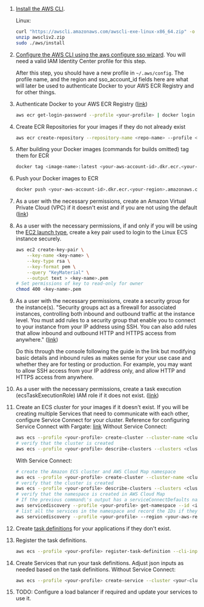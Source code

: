 1. [Install the AWS CLI](https://docs.aws.amazon.com/cli/latest/userguide/getting-started-install.html).
    
    Linux:
    ```bash
    curl "https://awscli.amazonaws.com/awscli-exe-linux-x86_64.zip" -o "awscliv2.zip"
    unzip awscliv2.zip
    sudo ./aws/install
    ```
    
2. [Configure the AWS CLI using the aws configure sso wizard](https://docs.aws.amazon.com/cli/latest/userguide/sso-configure-profile-token.html#sso-configure-profile-token-auto-sso). You will need a valid IAM Identity Center profile for this step.

    After this step, you should have a new profile in `~/.aws/config`. The profile name, and the region and sso_account_id fields here are what will later be used to authenticate Docker to your AWS ECR Registry and for other things.

3. Authenticate Docker to your AWS ECR Registry ([link](https://docs.aws.amazon.com/AmazonECR/latest/userguide/registry_auth.html#registry-auth-token))
    ```bash
    aws ecr get-login-password --profile <your-profile> | docker login --username AWS --password-stdin <your-aws-account-id>.dkr.ecr.<your-region>.amazonaws.com
    ```
    
4. Create ECR Repositories for your images if they do not already exist
    ```bash
    aws ecr create-repository --repository-name <repo-name> --profile <your-profile>
    ```
    
5. After building your Docker images (commands for builds omitted) tag them for ECR
    ```bash
    docker tag <image-name>:latest <your-aws-account-id>.dkr.ecr.<your-region>.amazonaws.com/<repo-name>:latest
    ```

6. Push your Docker images to ECR
    ```bash
    docker push <your-aws-account-id>.dkr.ecr.<your-region>.amazonaws.com/<repo-name>:latest
    ```
    
7. As a user with the necessary permissions, create an Amazon Virtual Private Cloud (VPC) if it doesn't exist and if you are not using the default ([link](https://docs.aws.amazon.com/AmazonECS/latest/developerguide/get-set-up-for-amazon-ecs.html#create-a-vpc))

8. As a user with the necessary permissions, if and only if you will be using the [EC2 launch type](https://docs.aws.amazon.com/AmazonECS/latest/developerguide/launch_types.html), create a key pair used to login to the Linux ECS instance securely.
    ```bash
    aws ec2 create-key-pair \
        --key-name <key-name> \
        --key-type rsa \
        --key-format pem \
        --query "KeyMaterial" \
        --output text > <key-name>.pem
    # Set permissions of key to read-only for owner
    chmod 400 <key-name>.pem
    ```

9. As a user with the necessary permissions, create a security group for the instance(s). "Security groups act as a firewall for associated instances, controlling both inbound and outbound traffic at the instance level. You must add rules to a security group that enable you to connect to your instance from your IP address using SSH. You can also add rules that allow inbound and outbound HTTP and HTTPS access from anywhere." ([link](https://docs.aws.amazon.com/AWSECS/latest/UserGuide/get-set-up-for-amazon-ec2.html#create-a-base-security-group))

    Do this through the console following the guide in the link but modifying basic details and inbound rules as makes sense for your use case and whether they are for testing or production. For example, you may want to allow SSH access from your IP address only, and allow HTTP and HTTPS access from anywhere.
    
10. As a user with the necessary permissions, create a task execution (ecsTaskExecutionRole) IAM role if it does not exist. ([link](https://docs.aws.amazon.com/AmazonECS/latest/userguide/task_execution_IAM_role.html#create-task-execution-role))

11. Create an ECS cluster for your images if it doesn't exist. If you will be creating multiple Services that need to communicate with each other, configure Service Connect for your cluster. Reference for configuring Service Connect with Fargate: [link](https://docs.aws.amazon.com/AmazonECS/latest/userguide/create-service-connect.html)
    Without Service Connect:
    ```bash
    aws ecs --profile <your-profile> create-cluster --cluster-name <cluster-name>
    # verify that the cluster is created
    aws ecs --profile <your-profile> describe-clusters --clusters <cluster-name> 
    ```
    With Service Connect:
    ```bash
    # create the Amazon ECS cluster and AWS Cloud Map namespace
    aws ecs --profile <your-profile> create-cluster --cluster-name <cluster-name> --region <your-aws-region> --service-connect-defaults namespace=<your-namespace>
    # verify that the cluster is created
    aws ecs --profile <your-profile> describe-clusters --clusters <cluster-name> 
    # verify that the namespace is created in AWS Cloud Map
    # If the previous command\'s output has a serviceConnectDefaults namespace of "arn:aws:servicediscovery:us-west-2:123456789012:namespace/ns-EXAMPLE", the --id argument should be "ns-EXAMPLE" without quotes
    aws servicediscovery --profile <your-profile> get-namespace --id <id-from-output-of-previous-command> 
    # list all the services in the namespace and record the IDs if they are necessary
    aws servicediscovery --profile <your-profile> --region <your-aws-region> --filters Name=NAMESPACE_ID,Values=<your-namespace-id>
    ```
    
12. Create [task definitions](https://docs.aws.amazon.com/AmazonECS/latest/developerguide/task_definitions.html) for your applications if they don't exist.

13. Register the task definitions.
    ```bash
    aws ecs --profile <your-profile> register-task-definition --cli-input-json file://<path-to-task-definition>.json
    ```

14. Create Services that run your task definitions. Adjust json inputs as needed based on the task definitions.
    Without Service Connect:
    ```bash
    aws ecs --profile <your-profile> create-service --cluster <your-cluster> --cli-input-json file://<path-to-service-inputs-file>.json
    ```
    
15. TODO: Configure a load balancer if required and update your services to use it.

